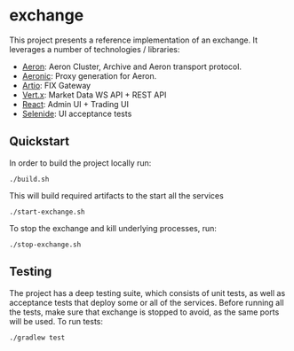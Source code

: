 # exchange

This project presents a reference implementation of an exchange. It leverages a number of technologies / libraries:

* [Aeron](https://github.com/real-logic/aeron): Aeron Cluster, Archive and Aeron transport protocol.
* [Aeronic](https://github.com/lob-software/aeronic): Proxy generation for Aeron.
* [Artio](https://github.com/real-logic/artio): FIX Gateway
* [Vert.x](https://vertx.io/): Market Data WS API + REST API
* [React](https://reactjs.org/): Admin UI + Trading UI
* [Selenide](https://selenide.org/): UI acceptance tests

## Quickstart

In order to build the project locally run:

```shell
./build.sh
```

This will build required artifacts to the start all the services

```shell
./start-exchange.sh
```

To stop the exchange and kill underlying processes, run:

```shell
./stop-exchange.sh
```

## Testing

The project has a deep testing suite, which consists of unit tests, as well as acceptance tests that deploy some or all of the services. Before running all the tests, make sure that exchange is stopped to avoid, as the same ports will be used. To run tests:

```shell
./gradlew test
```